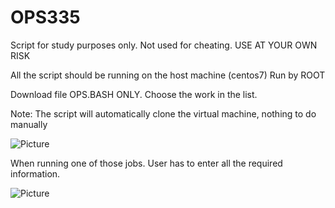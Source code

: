 # OPS335
Script for study purposes only. Not used for cheating. USE AT YOUR OWN RISK


All the script should be running on the host machine (centos7)
Run by ROOT 

Download file OPS.BASH ONLY. Choose the work in the list.

Note: The script will automatically clone the virtual machine, nothing to do manually

![Picture](https://github.com/linhvanha/OPS335-Bash-Shell-Project/blob/master/guide.JPG)






When running one of those jobs. User has to enter all the required information.



![Picture](https://github.com/linhvanha/OPS335-Bash-Shell-Project/blob/master/Question/Start.JPG)
